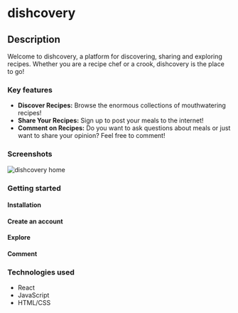 # dishcovery

## Description

Welcome to dishcovery, a platform for discovering, sharing and exploring recipes. 
Whether you are a recipe chef or a crook, dishcovery is the place to go!

### Key features

- **Discover Recipes:** Browse the enormous collections of mouthwatering recipes!
- **Share Your Recipes:** Sign up to post your meals to the internet!
- **Comment on Recipes:** Do you want to ask questions about meals or just want to share your opinion? Feel free to comment!

### Screenshots

![dishcovery home](url)

### Getting started

#### Installation


#### Create an account
#### Explore
#### Comment

### Technologies used

- React
- JavaScript
- HTML/CSS